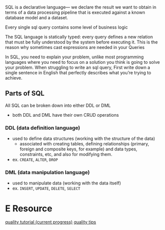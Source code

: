 
SQL is a declarative language— we declare the result we want to obtain in terms of a data processing pipeline that is executed against a known database model and a dataset.

Every single sql query contains some level of business logic

The SQL language is statically typed: every query defines a new relation that must be fully understood by the system before executing it. This is the reason why sometimes cast expressions are needed in your Queries

In SQL, you need to explain your problem, unlike most programming languages where you need to focus on a solution you think is going to solve your problem. When struggling to write an sql query, First write down a single sentence in English that perfectly describes what you’re trying to achieve.

## Parts of SQL
All SQL can be broken down into either DDL or DML
- both DDL and DML have their own CRUD operations

### DDL (data definition language)
- used to define data structures (working with the structure of the data)
    - associated with creating tables, defining relationships (primary, foreign and composite keys, for example) and data types, constraints, etc, and also for modifying them.
- ex. `CREATE`, `ALTER`, `DROP`

### DML (data manipulation language)
- used to manipulate data (working with the data itself)
- ex. `INSERT`, `UPDATE`, `DELETE`, `SELECT`

# E Resource
[quality tutorial (current progress)](https://pgexercises.com/questions/joins/self2.html)
[quality tips](https://blog.jooq.org/2016/03/17/10-easy-steps-to-a-complete-understanding-of-sql/)
